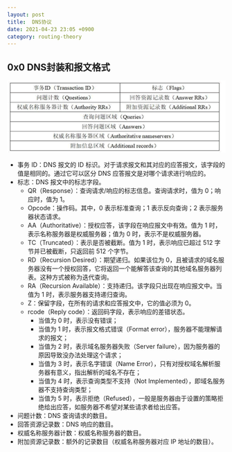```yaml
---
layout: post
title:  DNS协议
date: 2021-04-23 23:05 +0900
category: routing-theory
---
```


## 0x0 DNS封装和报文格式

![](/images/20210423-1.png)
- 事务 ID：DNS 报文的 ID 标识。对于请求报文和其对应的应答报文，该字段的值是相同的。通过它可以区分 DNS 应答报文是对哪个请求进行响应的。
- 标志：DNS 报文中的标志字段。
    - QR（Response）：查询请求/响应的标志信息。查询请求时，值为 0；响应时，值为 1。
    - Opcode：操作码。其中，0 表示标准查询；1 表示反向查询；2 表示服务器状态请求。
    - AA（Authoritative）：授权应答，该字段在响应报文中有效。值为 1 时，表示名称服务器是权威服务器；值为 0 时，表示不是权威服务器。
    - TC（Truncated）：表示是否被截断。值为 1 时，表示响应已超过 512 字节并已被截断，只返回前 512 个字节。
    - RD（Recursion Desired）：期望递归。如果该位为 0，且被请求的域名服务器没有一个授权回答，它将返回一个能解答该查询的其他域名服务器列表。这种方式被称为迭代查询。
    - RA（Recursion Available）：支持递归。该字段只出现在响应报文中。当值为 1 时，表示服务器支持递归查询。
    - Z：保留字段，在所有的请求和应答报文中，它的值必须为 0。
    - rcode（Reply code）：返回码字段，表示响应的差错状态。
        - 当值为 0 时，表示没有错误；
        - 当值为 1 时，表示报文格式错误（Format error），服务器不能理解请求的报文；
        - 当值为 2 时，表示域名服务器失败（Server failure），因为服务器的原因导致没办法处理这个请求；
        - 当值为 3 时，表示名字错误（Name Error），只有对授权域名解析服务器有意义，指出解析的域名不存在；
        - 当值为 4 时，表示查询类型不支持（Not Implemented），即域名服务器不支持查询类型；
        - 当值为 5 时，表示拒绝（Refused），一般是服务器由于设置的策略拒绝给出应答，如服务器不希望对某些请求者给出应答。
- 问题计数：DNS 查询请求的数目。
- 回答资源记录数：DNS 响应的数目。
- 权威名称服务器计数：权威名称服务器的数目。
- 附加资源记录数：额外的记录数目（权威名称服务器对应 IP 地址的数目）。